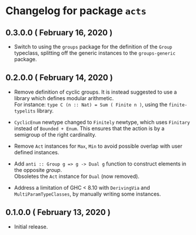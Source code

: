 # Changelog for package `acts`

## 0.3.0.0 ( February 16, 2020 )

* Switch to using the `groups` package for the definition of the `Group` typeclass,
splitting off the generic instances to the `groups-generic` package.

## 0.2.0.0 ( February 14, 2020 )

* Remove definition of cyclic groups.
It is instead suggested to use a library which defines modular arithmetic.    
For instance: `type C (n :: Nat) = Sum ( Finite n )`, using the `finite-typelits` library.

* `CyclicEnum` newtype changed to `Finitely` newtype, which uses `Finitary` instead of `Bounded + Enum`.
This ensures that the action is by a semigroup of the right cardinality.

* Remove `Act` instances for `Max`, `Min` to avoid possible overlap with user defined instances.

* Add `anti :: Group g => g -> Dual g` function to construct elements in the opposite _group_.    
Obsoletes the `Act` instance for `Dual` (now removed).

* Address a limitation of GHC < 8.10 with `DerivingVia` and `MultiParamTypeClasses`,
by manually writing some instances.

## 0.1.0.0 ( February 13, 2020 )

* Initial release.
